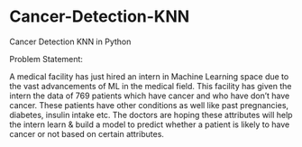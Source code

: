 # Cancer-Detection-KNN
Cancer Detection KNN in Python

Problem Statement:

A medical facility  has just hired an intern in Machine Learning space due to the vast advancements of ML in the medical field. This facility has given the intern the data of 769 patients which have cancer and who have don’t have cancer. These patients have other conditions as well like past pregnancies, diabetes, insulin intake etc. The doctors are hoping these attributes will help the intern learn & build a model to predict whether a patient is likely to have cancer or not based on certain attributes.
